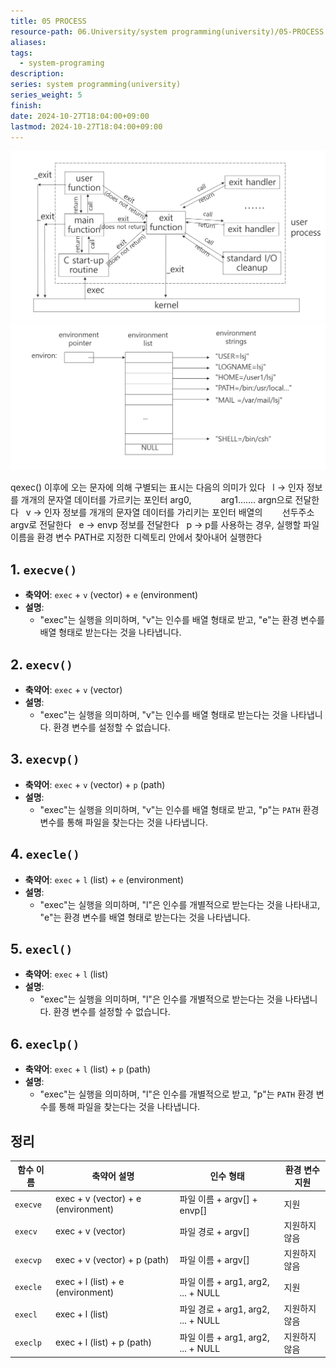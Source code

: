 ```yaml
---
title: 05 PROCESS
resource-path: 06.University/system programming(university)/05-PROCESS.md
aliases:
tags:
  - system-programing
description:
series: system programming(university)
series_weight: 5
finish:
date: 2024-10-27T18:04:00+09:00
lastmod: 2024-10-27T18:04:00+09:00
---
```

![](../../08.media/20241027180484.png)![Pasted image 20241027181337](../../08.media/20241027181337.png)




qexec() 이후에 오는 문자에 의해 구별되는 표시는 다음의 의미가 있다
  l -> 인자 정보를 개개의 문자열 데이터를 가르키는 포인터 arg0,    
       arg1……. argn으로 전달한다
  v -> 인자 정보를 개개의 문자열 데이터를 가리키는 포인터 배열의
       선두주소 argv로 전달한다
  e -> envp 정보를 전달한다
  p -> p를 사용하는 경우, 실행할 파일이름을 환경 변수 PATH로 지정한 디렉토리 안에서 찾아내어 실행한다
## 1. `execve()`
- **축약어**: `exec` + `v` (vector) + `e` (environment)
- **설명**: 
  - "exec"는 실행을 의미하며, "v"는 인수를 배열 형태로 받고, "e"는 환경 변수를 배열 형태로 받는다는 것을 나타냅니다.
  
## 2. `execv()`
- **축약어**: `exec` + `v` (vector)
- **설명**: 
  - "exec"는 실행을 의미하며, "v"는 인수를 배열 형태로 받는다는 것을 나타냅니다. 환경 변수를 설정할 수 없습니다.

## 3. `execvp()`
- **축약어**: `exec` + `v` (vector) + `p` (path)
- **설명**: 
  - "exec"는 실행을 의미하며, "v"는 인수를 배열 형태로 받고, "p"는 `PATH` 환경 변수를 통해 파일을 찾는다는 것을 나타냅니다.

## 4. `execle()`
- **축약어**: `exec` + `l` (list) + `e` (environment)
- **설명**: 
  - "exec"는 실행을 의미하며, "l"은 인수를 개별적으로 받는다는 것을 나타내고, "e"는 환경 변수를 배열 형태로 받는다는 것을 나타냅니다.

## 5. `execl()`
- **축약어**: `exec` + `l` (list)
- **설명**: 
  - "exec"는 실행을 의미하며, "l"은 인수를 개별적으로 받는다는 것을 나타냅니다. 환경 변수를 설정할 수 없습니다.

## 6. `execlp()`
- **축약어**: `exec` + `l` (list) + `p` (path)
- **설명**: 
  - "exec"는 실행을 의미하며, "l"은 인수를 개별적으로 받고, "p"는 `PATH` 환경 변수를 통해 파일을 찾는다는 것을 나타냅니다.

## 정리

| 함수 이름    | 축약어 설명                              | 인수 형태                          | 환경 변수 지원 |
| -------- | ----------------------------------- | ------------------------------ | -------- |
| `execve` | exec + v (vector) + e (environment) | 파일 이름 + argv[] + envp[]        | 지원       |
| `execv`  | exec + v (vector)                   | 파일 경로 + argv[]                 | 지원하지 않음  |
| `execvp` | exec + v (vector) + p (path)        | 파일 이름 + argv[]                 | 지원하지 않음  |
| `execle` | exec + l (list) + e (environment)   | 파일 이름 + arg1, arg2, ... + NULL | 지원       |
| `execl`  | exec + l (list)                     | 파일 경로 + arg1, arg2, ... + NULL | 지원하지 않음  |
| `execlp` | exec + l (list) + p (path)          | 파일 이름 + arg1, arg2, ... + NULL | 지원하지 않음  |